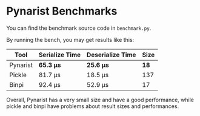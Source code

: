 # Pynarist Benchmarks

You can find the benchmark source code in `benchmark.py`.

By running the bench, you may get results like this:

| Tool | Serialize Time | Deserialize Time | Size |
|------|-----------|-------------|------|
| Pynarist | **65.3 µs** | **25.6 µs** | **18** |
| Pickle | 81.7 µs | 18.5 µs | 137 |
| Binpi | 92.4 µs | 52.9 µs | 17 |

Overall, Pynarist has a very small size and have a good performance, while pickle and binpi have problems about result sizes and performances.